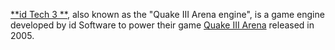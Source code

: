 [**id Tech 3 **](https://en.wikipedia.org/wiki/Id_Tech_3), also known as the "Quake III Arena engine", is a game engine developed by id Software to power their game [Quake III Arena](https://steamdb.info/app/2200/) released in 2005. 